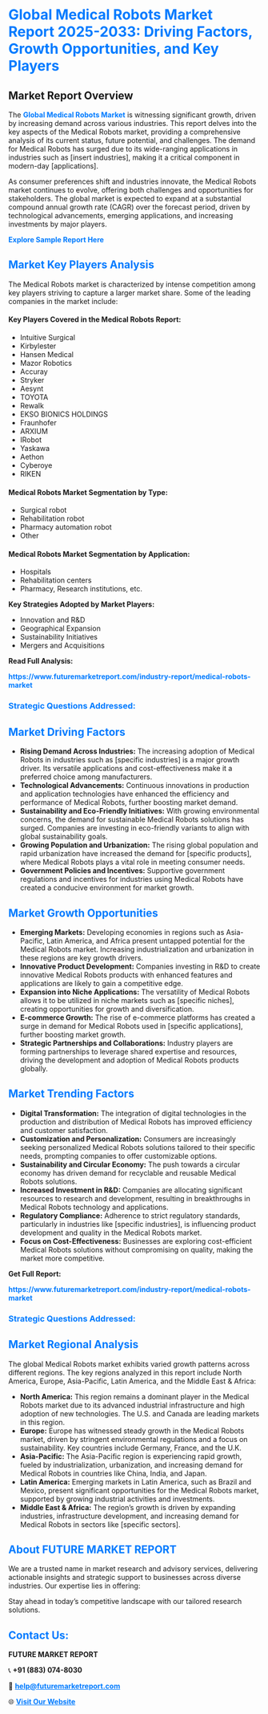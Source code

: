 <h1 style="color: #007BFF;">Global Medical Robots Market Report 2025-2033: Driving Factors, Growth Opportunities, and Key Players</h1>

<section id="overview">
<h2>Market Report Overview</h2>
<p>The <a href="https://www.futuremarketreport.com/industry-report/medical-robots-market" style="color: #007BFF; text-decoration: none;"><strong>Global Medical Robots Market</strong></a> is witnessing significant growth, driven by increasing demand across various industries. This report delves into the key aspects of the Medical Robots market, providing a comprehensive analysis of its current status, future potential, and challenges. The demand for Medical Robots has surged due to its wide-ranging applications in industries such as [insert industries], making it a critical component in modern-day [applications].</p>
<p>As consumer preferences shift and industries innovate, the Medical Robots market continues to evolve, offering both challenges and opportunities for stakeholders. The global market is expected to expand at a substantial compound annual growth rate (CAGR) over the forecast period, driven by technological advancements, emerging applications, and increasing investments by major players.</p>
</section>

<section id="overview">
<p><a href="https://www.futuremarketreport.com/request-sample/reportId=80084" style="color: #007BFF; text-decoration: none;"><strong>Explore Sample Report Here</strong></a></p>
</section>

<section id="key-players">
<h2 style="color: #007BFF;">Market Key Players Analysis</h2>
<p>The Medical Robots market is characterized by intense competition among key players striving to capture a larger market share. Some of the leading companies in the market include:</p>
<h4>Key Players Covered in the Medical Robots Report:</h4>
<ul><li>Intuitive Surgical</li><li>Kirbylester</li><li>Hansen Medical</li><li>Mazor Robotics</li><li>Accuray</li><li>Stryker</li><li>Aesynt</li><li>TOYOTA</li><li>Rewalk</li><li>EKSO BIONICS HOLDINGS</li><li>Fraunhofer</li><li>ARXIUM</li><li>IRobot</li><li>Yaskawa</li><li>Aethon</li><li>Cyberoye</li><li>RIKEN</li></ul>
<h4>Medical Robots Market Segmentation by Type:</h4>
<ul><li>Surgical robot</li><li>Rehabilitation robot</li><li>Pharmacy automation robot</li><li>Other</li></ul>

<h4>Medical Robots Market Segmentation by Application:</h4>
<ul><li>Hospitals</li><li>Rehabilitation centers</li><li>Pharmacy, Research institutions, etc.</li></ul>
<p><strong>Key Strategies Adopted by Market Players:</strong></p>
<ul>
<li>Innovation and R&D</li>
<li>Geographical Expansion</li>
<li>Sustainability Initiatives</li>
<li>Mergers and Acquisitions</li>
</ul>
</section>

<section>
<p><strong>Read Full Analysis: </strong></p><a href="https://www.futuremarketreport.com/industry-report/medical-robots-market" style="color: #007BFF; text-decoration: none;"><strong>https://www.futuremarketreport.com/industry-report/medical-robots-market</strong></a>
<h3 style="color: #007BFF;">Strategic Questions Addressed:</h3>
</section>

<section id="driving-factors">
<h2 style="color: #007BFF;">Market Driving Factors</h2>
<ul>
<li><strong>Rising Demand Across Industries:</strong> The increasing adoption of Medical Robots in industries such as [specific industries] is a major growth driver. Its versatile applications and cost-effectiveness make it a preferred choice among manufacturers.</li>
<li><strong>Technological Advancements:</strong> Continuous innovations in production and application technologies have enhanced the efficiency and performance of Medical Robots, further boosting market demand.</li>
<li><strong>Sustainability and Eco-Friendly Initiatives:</strong> With growing environmental concerns, the demand for sustainable Medical Robots solutions has surged. Companies are investing in eco-friendly variants to align with global sustainability goals.</li>
<li><strong>Growing Population and Urbanization:</strong> The rising global population and rapid urbanization have increased the demand for [specific products], where Medical Robots plays a vital role in meeting consumer needs.</li>
<li><strong>Government Policies and Incentives:</strong> Supportive government regulations and incentives for industries using Medical Robots have created a conducive environment for market growth.</li>
</ul>
</section>

<section id="growth-opportunities">
<h2 style="color: #007BFF;">Market Growth Opportunities</h2>
<ul>
<li><strong>Emerging Markets:</strong> Developing economies in regions such as Asia-Pacific, Latin America, and Africa present untapped potential for the Medical Robots market. Increasing industrialization and urbanization in these regions are key growth drivers.</li>
<li><strong>Innovative Product Development:</strong> Companies investing in R&D to create innovative Medical Robots products with enhanced features and applications are likely to gain a competitive edge.</li>
<li><strong>Expansion into Niche Applications:</strong> The versatility of Medical Robots allows it to be utilized in niche markets such as [specific niches], creating opportunities for growth and diversification.</li>
<li><strong>E-commerce Growth:</strong> The rise of e-commerce platforms has created a surge in demand for Medical Robots used in [specific applications], further boosting market growth.</li>
<li><strong>Strategic Partnerships and Collaborations:</strong> Industry players are forming partnerships to leverage shared expertise and resources, driving the development and adoption of Medical Robots products globally.</li>
</ul>
</section>

<section id="trending-factors">
<h2 style="color: #007BFF;">Market Trending Factors</h2>
<ul>
<li><strong>Digital Transformation:</strong> The integration of digital technologies in the production and distribution of Medical Robots has improved efficiency and customer satisfaction.</li>
<li><strong>Customization and Personalization:</strong> Consumers are increasingly seeking personalized Medical Robots solutions tailored to their specific needs, prompting companies to offer customizable options.</li>
<li><strong>Sustainability and Circular Economy:</strong> The push towards a circular economy has driven demand for recyclable and reusable Medical Robots solutions.</li>
<li><strong>Increased Investment in R&D:</strong> Companies are allocating significant resources to research and development, resulting in breakthroughs in Medical Robots technology and applications.</li>
<li><strong>Regulatory Compliance:</strong> Adherence to strict regulatory standards, particularly in industries like [specific industries], is influencing product development and quality in the Medical Robots market.</li>
<li><strong>Focus on Cost-Effectiveness:</strong> Businesses are exploring cost-efficient Medical Robots solutions without compromising on quality, making the market more competitive.</li>
</ul>
</section>

<section>
<p><strong>Get Full Report: </strong></p><a href="https://www.futuremarketreport.com/industry-report/medical-robots-market" style="color: #007BFF; text-decoration: none;"><strong>https://www.futuremarketreport.com/industry-report/medical-robots-market</strong></a>
<h3 style="color: #007BFF;">Strategic Questions Addressed:</h3>
</section>


<section id="regional-analysis">
<h2 style="color: #007BFF;">Market Regional Analysis</h2>
<p>The global Medical Robots market exhibits varied growth patterns across different regions. The key regions analyzed in this report include North America, Europe, Asia-Pacific, Latin America, and the Middle East & Africa:</p>
<ul>
<li><strong>North America:</strong> This region remains a dominant player in the Medical Robots market due to its advanced industrial infrastructure and high adoption of new technologies. The U.S. and Canada are leading markets in this region.</li>
<li><strong>Europe:</strong> Europe has witnessed steady growth in the Medical Robots market, driven by stringent environmental regulations and a focus on sustainability. Key countries include Germany, France, and the U.K.</li>
<li><strong>Asia-Pacific:</strong> The Asia-Pacific region is experiencing rapid growth, fueled by industrialization, urbanization, and increasing demand for Medical Robots in countries like China, India, and Japan.</li>
<li><strong>Latin America:</strong> Emerging markets in Latin America, such as Brazil and Mexico, present significant opportunities for the Medical Robots market, supported by growing industrial activities and investments.</li>
<li><strong>Middle East & Africa:</strong> The region’s growth is driven by expanding industries, infrastructure development, and increasing demand for Medical Robots in sectors like [specific sectors].</li>
</ul>
</section>

<footer>
<h2 style="color: #007BFF;">About FUTURE MARKET REPORT</h2>
<p>We are a trusted name in market research and advisory services, delivering actionable insights and strategic support to businesses across diverse industries. Our expertise lies in offering:</p>

<p>Stay ahead in today’s competitive landscape with our tailored research solutions.</p>

<h2 style="color: #007BFF;">Contact Us:</h2>
<p><strong>FUTURE MARKET REPORT</strong></p>
<p>📞 <strong>+91 (883) 074-8030</strong></p>
<p>📧 <strong><a href="mailto:help@futuremarketreport.com" style="color: #007BFF;">help@futuremarketreport.com</a></strong></p>
<p>🌐 <strong><a href="https://www.futuremarketreport.com/" style="color: #007BFF;">Visit Our Website</a></strong></p>
</footer>